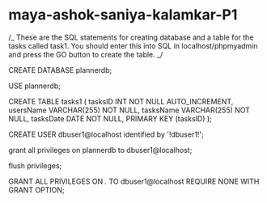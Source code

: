 # maya-ashok-saniya-kalamkar-P1

/_ These are the SQL statements for creating database and a table for the tasks called task1. You should enter this into SQL in localhost/phpmyadmin and press the GO button to create the table. _/

CREATE DATABASE plannerdb;

USE plannerdb;

CREATE TABLE tasks1 (
tasksID INT NOT NULL AUTO_INCREMENT,
usersName VARCHAR(255) NOT NULL,
tasksName VARCHAR(255) NOT NULL,
tasksDate DATE NOT NULL,
PRIMARY KEY (tasksID)
);

CREATE USER dbuser1@localhost identified by '!dbuser1!';

grant all privileges on plannerdb to dbuser1@localhost;

flush privileges;

GRANT ALL PRIVILEGES ON _._ TO dbuser1@localhost REQUIRE NONE WITH GRANT OPTION;
